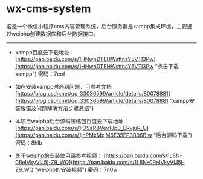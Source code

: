 # wx-cms-system #
这是一个微信小程序cms内容管理系统，后台服务器是xampp集成环境，主要通过weiphp创建数据库和后台数据接口。

----------

- xampp百度云下载地址：[https://pan.baidu.com/s/1HNwhDTEHWsttnaY5VTl3Pw](https://pan.baidu.com/s/1HNwhDTEHWsttnaY5VTl3Pw "点击下载xampp") 密码：7cof

- 如在安装xampp时遇到问题，可参考文档 [https://blog.csdn.net/qq_33036599/article/details/80078881](https://blog.csdn.net/qq_33036599/article/details/80078881 "xampp安装报错及问题解决方法步骤总结")

- 本项目weiphp后台源码压缩包百度云下载地址：[https://pan.baidu.com/s/1jOSaRBVev1Jp0_ERvjuR_Q](https://pan.baidu.com/s/1jnPMxMxjM6E35FP3B06Blw "后台源码下载") 密码：8hlb

- 关于weiphp的安装使用请参考视频： [https://pan.baidu.com/s/1L8N-0ReIVkyVlJ5j-Z9_WQ](https://pan.baidu.com/s/1L8N-0ReIVkyVlJ5j-Z9_WQ "weiphp的安装视频") 密码：7n0w

